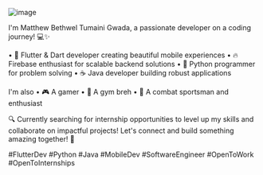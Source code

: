 ![image](https://github.com/user-attachments/assets/cc1942d2-e739-4289-818a-9c528fdbe66a)



I'm Matthew Bethwel Tumaini Gwada, a passionate developer on a coding journey! 💻✨

• 📱 Flutter & Dart developer creating beautiful mobile experiences
• 🔥 Firebase enthusiast for scalable backend solutions
• 🐍 Python programmer for problem solving
• ☕ Java developer building robust applications

I'm also
• 🎮 A gamer
• 💪 A gym breh
• 🥊 A combat sportsman and enthusiast

🔍 Currently searching for internship opportunities to level up my skills and collaborate on impactful projects! Let's connect and build something amazing together! 🚀

#FlutterDev #Python #Java #MobileDev #SoftwareEngineer #OpenToWork #OpenToInternships

